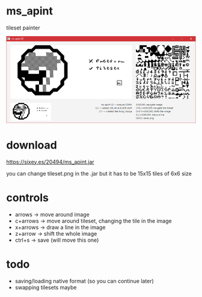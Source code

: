 # ms_apint
tileset painter

![alt text](https://raw.githubusercontent.com/free-ghz/ms_apint/master/screenyshot.png "screenshot")

# download
https://sixey.es/20494/ms_apint.jar

you can change tileset.png in the .jar but it has to be 15x15 tiles of 6x6 size

# controls
* arrows -> move around image  
* c+arrows -> move around tileset, changing the tile in the image  
* x+arrows -> draw a line in the image  
* z+arrow -> shift the whole image  
* ctrl+s -> save (will move this one) 

# todo
* saving/loading native format (so you can continue later)
* swapping tilesets maybe
